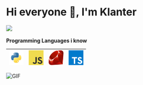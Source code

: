 # Hi everyone :wave:, I'm Klanter

![](https://komarev.com/ghpvc/?username=KlanterV&label=PROFILE+VIEWS)

**Programming Languages i know**

<img title="Python" alt="Python" width="40px" src="https://raw.githubusercontent.com/github/explore/master/topics/python/python.png" />|<img alt="JS" title="JavaScript" width="40px" src="https://raw.githubusercontent.com/github/explore/master/topics/javascript/javascript.png">|<img title="ruby" alt="ruby" width="40px" src="https://raw.githubusercontent.com/github/explore/master/topics/ruby/ruby.png"> |<img title="typescript" alt="typescript" width="40px" src="https://raw.githubusercontent.com/github/explore/master/topics/typescript/typescript.png">
|--|--|--|--|

<img alt="GIF" src="https://64.media.tumblr.com/b03bd9ada69a63d48f629d7b35474646/tumblr_oxubeyeiRC1vhxs9co2_540.gifv"/>


